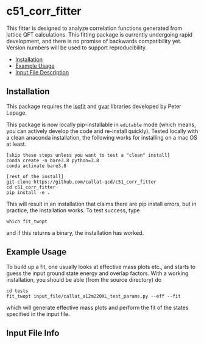 # c51_corr_fitter
This fitter is designed to analyze correlation functions generated from lattice QFT calculations.  This fitting package is currently undergoing rapid development, and there is no promise of backwards compatibility yet.  Version numbers will be used to support reproducibility.

- [Installation](#installation)
- [Example Usage](#example-usage)
- [Input File Description](#input-file-info)

## Installation
This package requires the [lsqfit](https://github.com/gplepage/lsqfit) and [gvar](https://github.com/gplepage/gvar) libraries developed by Peter Lepage.

This package is now locally pip-installable in `editable` mode (which means, you can actively develop the code and re-install quickly).  Tested locally with a clean anaconda installation, the following works for installing on a mac OS at least.

```
[skip these steps unless you want to test a "clean" install]
conda create -n bare3.8 python=3.8
conda activate bare3.8

[rest of the install]
git clone https://github.com/callat-qcd/c51_corr_fitter
cd c51_corr_fitter
pip install -e .
```
This will result in an installation that claims there are pip install errors, but in practice, the installation works.  To test success, type
```
which fit_twopt
```
and if this returns a binary, the installation has worked.




## Example Usage

To build up a fit, one usually looks at effective mass plots etc., and starts to guess the input ground state energy and overlap factors.  With a working installation, you should be able (from the source directory) do
```
cd tests
fit_twopt input_file/callat_a12m220XL_test_params.py --eff --fit
```
which will generate effective mass plots and perform the fit of the states specified in the input file.

## Input File Info
